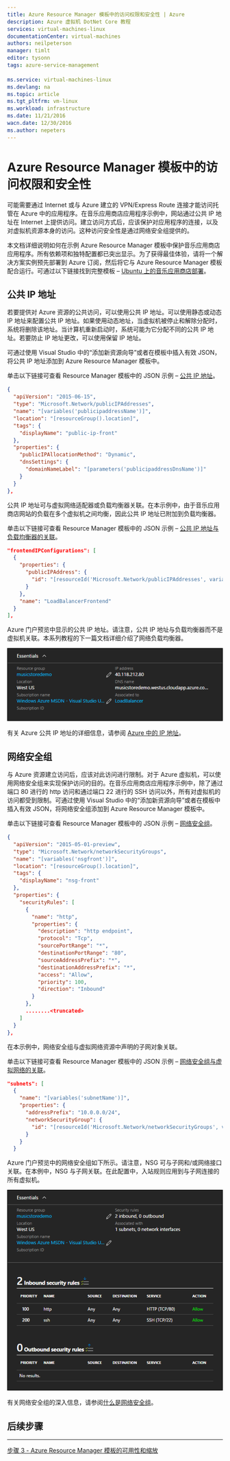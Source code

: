 ```yaml
---
title: Azure Resource Manager 模板中的访问权限和安全性 | Azure
description: Azure 虚拟机 DotNet Core 教程
services: virtual-machines-linux
documentationCenter: virtual-machines
authors: neilpeterson
manager: timlt
editor: tysonn
tags: azure-service-management

ms.service: virtual-machines-linux
ms.devlang: na
ms.topic: article
ms.tgt_pltfrm: vm-linux
ms.workload: infrastructure
ms.date: 11/21/2016
wacn.date: 12/30/2016
ms.author: nepeters
---
```


# Azure Resource Manager 模板中的访问权限和安全性

可能需要通过 Internet 或与 Azure 建立的 VPN/Express Route 连接才能访问托管在 Azure 中的应用程序。在音乐应用商店应用程序示例中，网站通过公共 IP 地址在 Internet 上提供访问。建立访问方式后，应该保护对应用程序的连接，以及对虚拟机资源本身的访问。这种访问安全性是通过网络安全组提供的。

本文档详细说明如何在示例 Azure Resource Manager 模板中保护音乐应用商店应用程序。所有依赖项和独特配置都已突出显示。为了获得最佳体验，请将一个解决方案实例预先部署到 Azure 订阅，然后将它与 Azure Resource Manager 模板配合运行。可通过以下链接找到完整模板 – [Ubuntu 上的音乐应用商店部署](https://github.com/Microsoft/dotnet-core-sample-templates/tree/master/dotnet-core-music-linux)。

## 公共 IP 地址

若要提供对 Azure 资源的公共访问，可以使用公共 IP 地址。可以使用静态或动态 IP 地址来配置公共 IP 地址。如果使用动态地址，当虚拟机被停止和解除分配时，系统将删除该地址。当计算机重新启动时，系统可能为它分配不同的公共 IP 地址。若要防止 IP 地址更改，可以使用保留 IP 地址。

可通过使用 Visual Studio 中的“添加新资源向导”或者在模板中插入有效 JSON，将公共 IP 地址添加到 Azure Resource Manager 模板中。

单击以下链接可查看 Resource Manager 模板中的 JSON 示例 – [公共 IP 地址](https://github.com/Microsoft/dotnet-core-sample-templates/blob/master/dotnet-core-music-linux/azuredeploy.json#L121)。

```json
{
  "apiVersion": "2015-06-15",
  "type": "Microsoft.Network/publicIPAddresses",
  "name": "[variables('publicipaddressName')]",
  "location": "[resourceGroup().location]",
  "tags": {
    "displayName": "public-ip-front"
  },
  "properties": {
    "publicIPAllocationMethod": "Dynamic",
    "dnsSettings": {
      "domainNameLabel": "[parameters('publicipaddressDnsName')]"
    }
  }
},
```

公共 IP 地址可与虚拟网络适配器或负载均衡器关联。在本示例中，由于音乐应用商店网站的负载在多个虚拟机之间均衡，因此公共 IP 地址已附加到负载均衡器。

单击以下链接可查看 Resource Manager 模板中的 JSON 示例 – [公共 IP 地址与负载均衡器的关联](https://github.com/Microsoft/dotnet-core-sample-templates/blob/master/dotnet-core-music-linux/azuredeploy.json#L208)。

```json
"frontendIPConfigurations": [
  {
    "properties": {
      "publicIPAddress": {
        "id": "[resourceId('Microsoft.Network/publicIPAddresses', variables('publicipaddressName'))]"
      }
    },
    "name": "LoadBalancerFrontend"
  }
],
```

Azure 门户预览中显示的公共 IP 地址。请注意，公共 IP 地址与负载均衡器而不是虚拟机关联。本系列教程的下一篇文档详细介绍了网络负载均衡器。

![公共 IP 地址](./media/virtual-machines-linux-dotnet-core/pubip.png)  

有关 Azure 公共 IP 地址的详细信息，请参阅 [Azure 中的 IP 地址](../virtual-network/virtual-network-ip-addresses-overview-arm.md)。

## 网络安全组

与 Azure 资源建立访问后，应该对此访问进行限制。对于 Azure 虚拟机，可以使用网络安全组来实现保护访问的目的。在音乐应用商店应用程序示例中，除了通过端口 80 进行的 http 访问和通过端口 22 进行的 SSH 访问以外，所有对虚拟机的访问都受到限制。可通过使用 Visual Studio 中的“添加新资源向导”或者在模板中插入有效 JSON，将网络安全组添加到 Azure Resource Manager 模板中。

单击以下链接可查看 Resource Manager 模板中的 JSON 示例 – [网络安全组](https://github.com/Microsoft/dotnet-core-sample-templates/blob/master/dotnet-core-music-linux/azuredeploy.json#L68)。

```json
{
  "apiVersion": "2015-05-01-preview",
  "type": "Microsoft.Network/networkSecurityGroups",
  "name": "[variables('nsgfront')]",
  "location": "[resourceGroup().location]",
  "tags": {
    "displayName": "nsg-front"
  },
  "properties": {
    "securityRules": [
      {
        "name": "http",
        "properties": {
          "description": "http endpoint",
          "protocol": "Tcp",
          "sourcePortRange": "*",
          "destinationPortRange": "80",
          "sourceAddressPrefix": "*",
          "destinationAddressPrefix": "*",
          "access": "Allow",
          "priority": 100,
          "direction": "Inbound"
        }
      },
      ........<truncated> 
    ]
  }
},
```

在本示例中，网络安全组与虚拟网络资源中声明的子网对象关联。

单击以下链接可查看 Resource Manager 模板中的 JSON 示例 – [网络安全组与虚拟网络的关联](https://github.com/Microsoft/dotnet-core-sample-templates/blob/master/dotnet-core-music-linux/azuredeploy.json#L158)。

```json
"subnets": [
  {
    "name": "[variables('subnetName')]",
    "properties": {
      "addressPrefix": "10.0.0.0/24",
      "networkSecurityGroup": {
        "id": "[resourceId('Microsoft.Network/networkSecurityGroups', variables('networkSecurityGroup'))]"
      }
    }
  }
```

Azure 门户预览中的网络安全组如下所示。请注意，NSG 可与子网和/或网络接口关联。在本例中，NSG 与子网关联。在此配置中，入站规则应用到与子网连接的所有虚拟机。

![网络安全组](./media/virtual-machines-linux-dotnet-core/nsg.png)  

有关网络安全组的深入信息，请参阅[什么是网络安全组](../virtual-network/virtual-networks-nsg.md)。

## 后续步骤

<hr>

[步骤 3 - Azure Resource Manager 模板的可用性和缩放](./virtual-machines-linux-dotnet-core-4-availability-scale.md)

<!---HONumber=Mooncake_1114_2016-->
